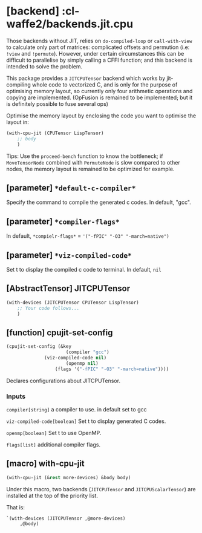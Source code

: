 
# [backend] :cl-waffe2/backends.jit.cpu

Those backends without JIT, relies on `do-compiled-loop` or `call-with-view` to calculate only part of matrices: complicated offsets and permution (i.e: `!view` and `!permute`). However, under certain circumstances this can be difficult to parallelise by simply calling a CFFI function; and this backend is intended to solve the problem.

This package provides a `JITCPUTensor` backend which works by jit-compiling whole code to vectorized C, and is only for the purpose of optimising memory layout, so currently only four arithmetic operations and copying are implemented. (OpFusion is remained to be implemented; but it is definitely possible to fuse several ops)

Optimise the memory layout by enclosing the code you want to optimise the layout in:

```lisp
(with-cpu-jit (CPUTensor LispTensor)
    ;; body
    )
```

Tips: Use the `proceed-bench` function to know the bottleneck; if `MoveTensorNode` combined with `PermuteNode` is slow compared to other nodes, the memory layout is remained to be optimized for example.

## [parameter] `*default-c-compiler*`

Specify the command to compile the generated c codes. In default, "gcc".

## [parameter] `*compiler-flags*`

In default, `*compielr-flags*` = `'("-fPIC" "-O3" "-march=native")`

## [parameter] `*viz-compiled-code*`

Set t to display the compiled c code to terminal. In default, `nil`

## [AbstractTensor] JITCPUTensor

```lisp
(with-devices (JITCPUTensor CPUTensor LispTensor)
    ;; Your code follows...
    )
```

## [function] cpujit-set-config

```lisp
(cpujit-set-config (&key
                      (compiler "gcc")
		      (viz-compiled-code nil)
                      (openmp nil)
	              (flags '("-fPIC" "-O3" "-march=native"))))
```

Declares configurations about JITCPUTensor. 
 
### Inputs

`compiler[string]` a compiler to use. in default set to gcc

`viz-compiled-code[boolean]` Set t to display generated C codes.

`openmp[boolean]` Set t to use OpenMP.

`flags[list]` additional compiler flags.

## [macro] with-cpu-jit

```lisp
(with-cpu-jit (&rest more-devices) &body body)
```

Under this macro, two backends (`JITCPUTensor` and `JITCPUScalarTensor`) are installed at the top of the priority list.

That is:

```lisp
`(with-devices (JITCPUTensor ,@more-devices)
     ,@body)
```
